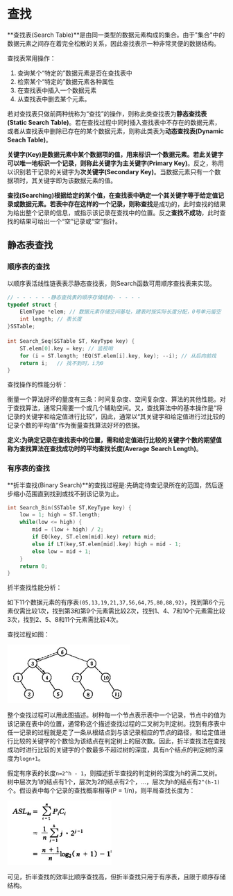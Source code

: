 # 查找

**查找表(Search Table)**是由同一类型的数据元素构成的集合。由于"集合"中的数据元素之间存在着完全松散的关系，因此查找表示一种非常灵便的数据结构。

查找表常用操作：

1. 查询某个“特定的”数据元素是否在查找表中
2. 检索某个“特定的”数据元素各种属性
3. 在查找表中插入一个数据元素
4. 从查找表中删去某个元素。

若对查找表只做前两种统称为“查找”的操作，则称此类查找表为**静态查找表(Static Search Table)**。若在查找过程中同时插入查找表中不存在的数据元素，或者从查找表中删除已存在的某个数据元素，则称此类表为**动态查找表(Dynamic Seach Table)**。

**关键字(Key)**是数据元素中某个数据项的值，用来标识一个数据元素。若此关键字可以唯一地标识一个记录，则称此关键字为**主关键字(Primary Key)**。反之，称用以识别若干记录的关键字为**次关键字(Secondary Key)**。当数据元素只有一个数据项时，其关键字即为该数据元素的值。

**查找(Searching)**根据给定的某个值，在查找表中确定一个其关键字等于给定值记录或数据元素。若表中存在这样的一个记录，则称**查找**是成功的，此时查找的结果为给出整个记录的信息，或指示该记录在查找中的位置。反之**查找不成功**，此时查找的结果可给出一个“空”记录或“空”指针。

## 静态表查找

### 顺序表的查找

以顺序表活线性链表表示静态查找表，则Search函数可用顺序查找表来实现。

```c
// - - - - - -静态查找表的顺序存储结构- - - - - 
typedef struct {
    ElemType *elem; // 数据元素存储空间基址，建表时按实际长度分配，0号单元留空
    int length; // 表长度
}SSTable;

int Search_Seq(SSTable ST, KeyType key) {
    ST.elem[0].key = key; // 监视哨
    for (i = ST.length; !EQ(ST.elem[i].key, key); --i); // 从后向前找
    return i;   // 找不到时，i为0
}
```

查找操作的性能分析：

衡量一个算法好坏的量度有三条：时间复杂度、空间复杂度、算法的其他性能。对于查找算法，通常只需要一个或几个辅助空间。又，查找算法中的基本操作是“将记录的关键字和给定值进行比较”，因此，通常以“其关键字和给定值进行过比较的记录个数的平均值”作为衡量查找算法好坏的依据。

**定义:**为确定记录在查找表中的位置，需和给定值进行比较的关键字个数的期望值称为查找算法在查找成功时的**平均查找长度(Average Search Length)**。

### 有序表的查找

**折半查找(Binary Search)**的查找过程是:先确定待查记录所在的范围，然后逐步缩小范围直到找到或找不到该记录为止。

```c
int Search_Bin(SSTable ST,KeyType key) {
    low = 1; high = ST.length;
    while(low <= high) {
        mid = (low + high) / 2;
        if EQ(key, ST.elem[mid].key) return mid;
        else if LT(key,ST.elem[mid].key) high = mid - 1;
        else low = mid + 1;
    }
    return 0;
}
```

折半查找性能分析：

如下11个数据元素的有序表`(05,13,19,21,37,56,64,75,80,88,92)`，找到第6个元素仅需比较1次，找到第3和第9个元素需比较2次，找到1、4、7和10个元素需比较3次，找到2、5、8和11个元素需比较4次。

查找过程如图：

![SearchTable01](/img/SearchTable01.jpg)

整个查找过程可以用此图描述。树种每一个节点表示表中一个记录，节点中的值为该记录在表中的位置，通常称这个描述查找过程的二叉树为判定树。找到有序表中任一记录的过程就是走了一条从根结点到与该记录相应的节点的路径，和给定值进行比较的关键字的个数恰为该结点在判定树上的层次数。因此，折半查找法在查找成功时进行比较的关键字的个数最多不超过树的深度，具有n个结点的判定树的深度为`logn+1`。

假定有序表的长度`n=2^h - 1`，则描述折半查找的判定树的深度为h的满二叉树。树中层次为1的结点有1个，层次为2的结点有2个，...，层次为h的结点有`2^(h-1)`个。假设表中每个记录的查找概率相等(P = 1/n)，则平局查找长度为：

![SearchTable02](/img/SearchTable02.jpg)

可见，折半查找的效率比顺序查找高，但折半查找只用于有序表，且限于顺序存储结构。
